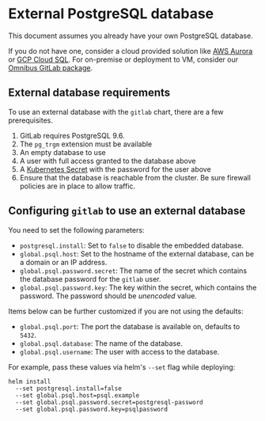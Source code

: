 # External PostgreSQL database

This document assumes you already have your own PostgreSQL database.

If you do not have one, consider a cloud provided solution like [AWS Aurora](https://aws.amazon.com/rds/aurora/) or [GCP Cloud SQL](https://cloud.google.com/sql/). For on-premise or deployment to VM, consider our [Omnibus GitLab package](./external-omnibus-psql.md).

## External database requirements

To use an external database with the `gitlab` chart, there are a few prerequisites.

1. GitLab requires PostgreSQL 9.6.
1. The `pg_trgm` extension must be available
1. An empty database to use
1. A user with full access granted to the database above
1. A [Kubernetes Secret](https://kubernetes.io/docs/concepts/configuration/secret/) with the password for the user above
1. Ensure that the database is reachable from the cluster. Be sure firewall policies are in place to allow traffic.

## Configuring `gitlab` to use an external database

You need to set the following parameters:
* `postgresql.install`: Set to `false` to disable the embedded database.
* `global.psql.host`: Set to the hostname of the external database, can be a domain or an IP address.
* `global.psql.password.secret`: The name of the secret which contains the database password for the `gitlab` user.
* `global.psql.password.key`: The key within the secret, which contains the password. The password should be *unencoded* value.

Items below can be further customized if you are not using the defaults:
* `global.psql.port`: The port the database is available on, defaults to `5432`.
* `global.psql.database`: The name of the database.
* `global.psql.username`: The user with access to the database.

For example, pass these values via helm's `--set` flag while deploying:

```
helm install
  --set postgresql.install=false
  --set global.psql.host=psql.example
  --set global.psql.password.secret=postgresql-password
  --set global.psql.password.key=psqlpassword
```
